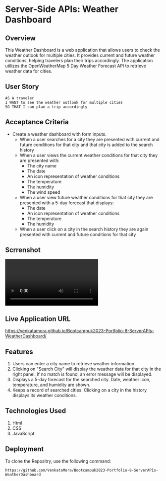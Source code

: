 # Server-Side APIs: Weather Dashboard

## Overview

This Weather Dashboard is a web application that allows users to check the weather outlook for multiple cities. It provides current and future weather conditions, helping travelers plan their trips accordingly. The application utilizes the OpenWeatherMap 5 Day Weather Forecast API to retrieve weather data for cities.

## User Story

```text
AS A traveler
I WANT to see the weather outlook for multiple cities
SO THAT I can plan a trip accordingly
```

## Acceptance Criteria

* Create a weather dashboard with form inputs.
  * When a user searches for a city they are presented with current and future conditions for that city and that city is added to the search history
  * When a user views the current weather conditions for that city they are presented with:
    * The city name
    * The date
    * An icon representation of weather conditions
    * The temperature
    * The humidity
    * The wind speed
  * When a user view future weather conditions for that city they are presented with a 5-day forecast that displays:
    * The date
    * An icon representation of weather conditions
    * The temperature
    * The humidity
  * When a user click on a city in the search history they are again presented with current and future conditions for that city

## Scrrenshot
<video src="./FinalOutput/8.mp4" controls title="Title"></video>

## Live Application URL
https://venkatamora.github.io/Bootcampuk2023-Portfolio-8-ServerAPIs-WeatherDashboard/
## Features
  1. Users can enter a city name to retrieve weather information.
  2. Clicking on "Search City" will display the weather data for that city in the
  right panel. If no match is found, an error message will be displayed.
  3. Displays a 5-day forecast for the searched city.
Date, weather icon, temperature, and humidity are shown.
4. Keeps a record of searched cities.
Clicking on a city in the history displays its weather conditions.

## Technologies Used

1. Html
2. CSS
3. JavaScript


## Deployment
To clone the Repositry, use the following command:
```
https://github.com/VenkataMora/Bootcampuk2023-Portfolio-8-ServerAPIs-WeatherDashboard
```